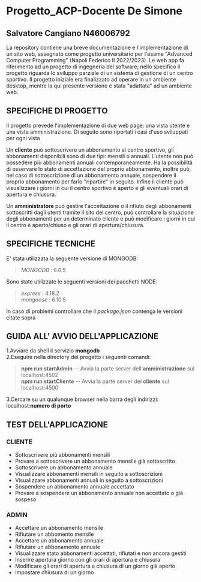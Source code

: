 # Progetto_ACP-Docente De Simone
## Salvatore Cangiano N46006792
La repository contiene una breve documentazione e l'implementazione di un sito web, assegnato come progetto universitario per l'esame "Advanced Computer Programming" (Napoli Federico II 2022/2023).
Le web app fa riferimento ad un progetto di ingegneria del software; nello specifico il progetto riguarda lo sviluppo parziale di un sistema di gestione di un centro sportivo. Il progetto iniziale era finalizzato ad operare in un ambiente desktop, mentre la qui presente versione è stata "adattata" ad un ambiente web.

## SPECIFICHE DI PROGETTO

Il progetto prevede l'implementazione di due web page: una vista utente e una vista amministrazione. 
Di seguito sono riportati i casi d'uso sviluppati per ogni vista

Un **cliente** può sottoscrivere un abbonamento al centro sportivo, gli abbonamenti disponibili sono di due tipi: mensili o annuali. L'utente non può possedere più abbonamenti annuali contemporaneamente. Ha la possibilità di osservare lo stato di accettazione del proprio abbonamento, inoltre può, nel caso di sottoscrizione di un abbonamento annuale, sospendere il proprio abbonamento per farlo "ripartire" in seguito. Infine il cliente può visualizzare i giorni in cui il centro sportivo è aperto e gli eventuali orari di apertura e chiusura.

Un **amministratore** può gestire l'accettazione o il rifiuto degli abbonamenti sottoscritti dagli utenti tramite il sito del centro, può controllare la situazione degli abbonamenti per un determinato cliente e può modificare i giorni in cui il centro è aperto/chiuso e gli orari di apertura/chiusura.

## SPECIFICHE TECNICHE

E' stata utilizzata la seguente versione di MONGODB:

> _MONGODB_ : 6.0.5

Sono state utilizzate le seguenti versioni dei pacchetti NODE:

> _express_ : 4.18.2\
> _mongoose_ : 6.10.5

In caso di problemi controllare che il _package.json_ contenga le versioni citate sopra

## GUIDA ALL' AVVIO DELL'APPLICAZIONE

1.Avviare da shell il servizio **mongodb**\
2.Eseguire nella directory del progetto i seguenti comandi:

> **npm run startAdmin** -- Avvia la parte server dell'**amministrazione** sul localhost:4502\
> **npm run startCliente** -- Avvia la parte server del **cliente** sul localhost:4500

3.Cercare su un qualunque browser nella barra degli indirizzi: localhost:**numero di porto**

## TEST DELL'APPLICAZIONE

### CLIENTE
* Sottoscrivere più abbonamenti mensili
* Provare a sottoscrivere un abbonamento mensile già sottoscritto
* Sottoscrivere un abbonamento annuale
* Visualizzare abbonamenti mensili in seguito a sottoscrizioni
* Visualizzare abbonamenti annuali in seguito a sottoscrizioni
* Sospendere un abbonamento annuale accettato
* Provare a sospendere un abbonamento annuale non accettato o già sospeso

### ADMIN
* Accettare un abbonamento mensile
* Rifiutare un abbomento mensile
* Accettare un abbonamento annuale
* Rifiutare un abbonamento annuale
* Visualizzare stato abbonamenti accettati, rifiutati e non ancora gestiti
* Inserire apertura giorno con gli orari di apertura e chiusura
* Modificare gli orari di apertura e chiusura di un giorno già aperto
* Impostare chiusura di un giorno
